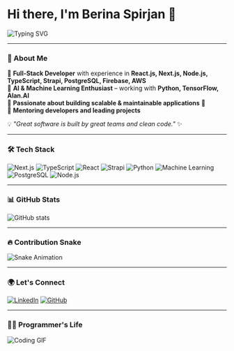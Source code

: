 # Hi there, I'm Berina Spirjan 👋

![Typing SVG](https://readme-typing-svg.herokuapp.com?font=Fira+Code&pause=1000&color=00A1D9&width=500&lines=Full-Stack+Developer+%7C+Next.js+%7C+TypeScript+%7C+Strapi;Building+amazing+projects+%F0%9F%9A%80;AI+%26+Machine+Learning+Enthusiast+%F0%9F%A4%96)

---

### 🚀 About Me
🔹 **Full-Stack Developer** with experience in **React.js, Next.js, Node.js, TypeScript, Strapi, PostgreSQL, Firebase, AWS** <br>
🔹 **AI & Machine Learning Enthusiast** – working with **Python, TensorFlow, Alan.AI** <br>
🔹 **Passionate about building scalable & maintainable applications** 🚀 <br>
🔹 **Mentoring developers and leading projects** <br>

💡 *"Great software is built by great teams and clean code."* ✨

---

### 🛠 Tech Stack
![Next.js](https://img.shields.io/badge/Next.js-000000?style=for-the-badge&logo=nextdotjs&logoColor=white)
![TypeScript](https://img.shields.io/badge/TypeScript-3178C6?style=for-the-badge&logo=typescript&logoColor=white)
![React](https://img.shields.io/badge/React-61DAFB?style=for-the-badge&logo=react&logoColor=black)
![Strapi](https://img.shields.io/badge/Strapi-2F2E8B?style=for-the-badge&logo=strapi&logoColor=white)
![Python](https://img.shields.io/badge/Python-3776AB?style=for-the-badge&logo=python&logoColor=white)
![Machine Learning](https://img.shields.io/badge/Machine%20Learning-FF6F00?style=for-the-badge&logo=tensorflow&logoColor=white)
![PostgreSQL](https://img.shields.io/badge/PostgreSQL-336791?style=for-the-badge&logo=postgresql&logoColor=white)
![Node.js](https://img.shields.io/badge/Node.js-339933?style=for-the-badge&logo=node.js&logoColor=white)

---

### 📊 GitHub Stats
![GitHub stats](https://github-readme-stats.vercel.app/api?username=berina-spirjan1&show_icons=true&theme=radical)

---

### 🔥 Contribution Snake
![Snake Animation](https://raw.githubusercontent.com/berina-spirjan1/berina-spirjan1/output/github-snake.svg)

---

### 🌍 Let's Connect
[![LinkedIn](https://img.shields.io/badge/LinkedIn-0077B5?style=for-the-badge&logo=linkedin&logoColor=white)](https://linkedin.com/in/berina-spirjan1) 
[![GitHub](https://img.shields.io/badge/GitHub-181717?style=for-the-badge&logo=github&logoColor=white)](https://github.com/berina-spirjan1)

---

### 👨‍💻 Programmer's Life
![Coding GIF](https://media.giphy.com/media/13HgwGsXF0aiGY/giphy.gif)
